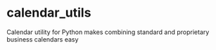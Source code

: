# calendar_utils
Calendar utility for Python makes combining standard and proprietary business calendars easy
